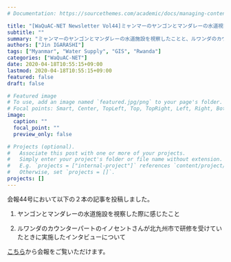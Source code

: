 ```yaml
---
# Documentation: https://sourcethemes.com/academic/docs/managing-content/

title: "[WaQuAC-NET Newsletter Vol44]ミャンマーのヤンゴンとマンダレーの水道視察と、ルワンダのカウンターパートのイノセントさんのインタビュー"
subtitle: ""
summary: "ミャンマーのヤンゴンとマンダレーの水道施設を視察したことと、ルワンダのカウンターのイノセントさんが北九州市で研修を受けていた際に実施したインタビューについて投稿しました。"
authors: ["Jin IGARASHI"]
tags: ["Myanmar", "Water Supply", "GIS", "Rwanda"]
categories: ["WaQuAC-NET"]
date: 2020-04-18T10:55:15+09:00
lastmod: 2020-04-18T10:55:15+09:00
featured: false
draft: false

# Featured image
# To use, add an image named `featured.jpg/png` to your page's folder.
# Focal points: Smart, Center, TopLeft, Top, TopRight, Left, Right, BottomLeft, Bottom, BottomRight.
image:
  caption: ""
  focal_point: ""
  preview_only: false

# Projects (optional).
#   Associate this post with one or more of your projects.
#   Simply enter your project's folder or file name without extension.
#   E.g. `projects = ["internal-project"]` references `content/project/deep-learning/index.md`.
#   Otherwise, set `projects = []`.
projects: []
---
```


会報44号において以下の２本の記事を投稿しました。

1. ヤンゴンとマンダレーの水道施設を視察した際に感じたこと

2. ルワンダのカウンターパートのイノセントさんが北九州市で研修を受けていたときに実施したインタビューについて

[こちら](http://www.waquac.net/pdf/newsletter_vol.44.pdf)から会報をご覧いただけます。
